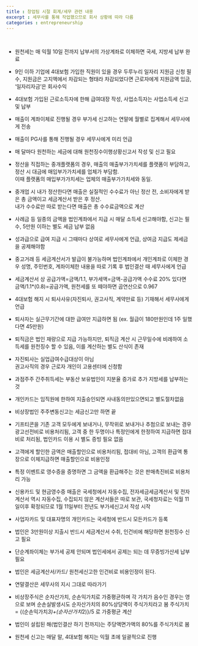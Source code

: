 ```yaml
---
title : 창업팀 시절 회계/세무 관련 내용
excerpt : 세무사를 통해 작업했으므로 회사 상황에 따라 다름
categories : entrepreneurship
---
```


<br>

- 원천세는 매 익월 10일 전까지 납부서의 가상계좌로 이체하면 국세, 지방세 납부 완료

- 9인 이하 기업에 4대보험 가입한 직원이 있을 경우 두루누리 일자리 지원금 신청 필수, 지원금은 고지액에서 차감되는 형태라 차감되었다면 근로자에게 지원금액 입금, ‘일자리자금’은 회사수익

- 4대보험 가입된 근로소득자에 한해 급여대장 작성, 사업소득자는 사업소득세 신고 및 납부

- 매출이 계좌이체로 진행될 경우 부가세 신고하는 연말에 월별로 집계해서 세무사에게 전송

- 매출이 PG사를 통해 진행될 경우 세무사에게 미리 언급

- 매 달마다 원천하는 세금에 대해 원천징수이행상황신고서 작성 및 신고 필요

- 정산을 직접하는 중개플랫폼의 경우, 매출의 매출부가가치세를 플랫폼이 부담하고, 정산 시 대금에 매입부가가치세를 업체가 부담함.  
이때 플랫폼의 매입부가가치세는 업체의 매출부가가치세와 동일.

- 중개업 시 내가 정산한다면 매출은 실질적인 수수료가 아닌 정산 전, 소비자에게 받은 총 금액이고 세금계산서 받은 후 정산.  
내가 수수료만 따로 받는다면 매출은 총 수수료금액으로 계산

- 사례금 등 일종의 금액을 법인계좌에서 지급 시 매달 소득세 신고해야함, 신고는 필수, 5만원 이하는 별도 세금 납부 없음

- 성과급으로 급여 지급 시 그때마다 상여로 세무사에게 언급, 상여금 지급도 제세금을 공제해야함

- 중고거래 등 세금계산서가 발급이 불가능하며 법인계좌에서 개인계좌로 이체한 경우 성명, 주민번호, 계좌이체한 내용을 따로 기록 후 법인결산 때 세무사에게 언급

- 세금계산서 상 공급가액=금액/1.1, 부가세액=금액-공급가액
수수료 20% 있다면 금액/1.1*(0.8)=공급가액, 원천세를 또 떼야하면 곱연산으로 0.967

- 4대보험 해지 시 퇴사사유(자진퇴사, 권고사직, 계약만료 등) 기재해서 세무사에게 언급  

- 퇴사자는 실근무기간에 대한 급여만 지급하면 됨 (ex. 월급이 180만원인데 1주 일했다면 45만원)  
 
- 퇴직금은 법인 재량으로 지급 가능하지만, 퇴직금 계산 시 근무일수에 비례하여 소득세를 원천징수 할 수 있음, 이를 계산하는 별도 산식이 존재 
 
- 자진퇴사는 실업급여수급대상이 아님  
권고사직의 경우 근로자 개인이 고용센터에 신청함 

- 과점주주 간주취득세는 부동산 보유법인이 지분율 증가로 추가 지방세를 납부하는 것

- 개인카드는 임직원에 한하여 지출승인되면 사내동의만있으면되고 별도절차없음

- 비상장법인 주주변동신고는 세금신고만 하면 끝

- 기프티콘을 기존 고객 모두에게 보내거나, 무작위로 보내거나 추첨으로 보내는 경우 광고선전비로 비용처리됨, 고객 중 한 두명이나 특정인에게 한정하여 지급하면 접대비로 처리됨, 법인카드 이용 시 별도 증빙 필요 없음

- 고객에게 할인한 금액은 매출할인으로 비용처리됨, 접대비 아님, 고객의 환급액 통장으로 이체지급하면 매출할인으로 비용인정

- 특정 이벤트로 영수증을 증명하면 그 금액을 환급해주는 것은 판매촉진비로 비용처리 가능

- 신용카드 및 현금영수증 매출은 국세청에서 자동수집, 전자세금세금계산서 및 전자계산서 역시 자동수집, 수집되지 않은 계산서들은 따로 보관, 국세청자료는 익월 11일이후 확정되므로 1월 11일부터 전년도 부가세신고서 작성 시작

- 사업자카드 및 대표자명의 개인카드는 국세청에 반드시 모든카드가 등록

- 법인은 3만원이상 지출시 반드시 세금계산서 수취, 인건비에 해당하면 원천징수 신고 필요

- 단순계좌이체는 부가세 공제 안되며 법인세에서 공제는 되는 데 무증빙가산세 납부 필요

- 법인은 세금계산서/카드/ 원천세신고한 인건비로 비용인정이 된다.

- 연말결산은 세무사의 지시 그대로 따라가기

- 비상장주식은 순자산가치, 순손익가치로 가중평균하며 각 가치가 음수인 경우는 영으로 보며 순손실발생시도 순자산가치의 80%상당액이 주식가치라고 봄
주식가치 = {(순손익가치*3)+(순자산가치*2)}/5 로 가중평균 계산

- 법인이 설립된 해(법인결산 하기 전까지)는 주당액면가액의 80%를 주식가치로 봄

- 원천세 신고는 매달 말, 4대보험 해지는 익월 초에 일괄적으로 진행

<br>
